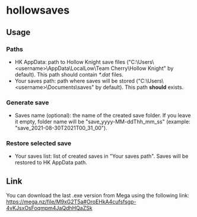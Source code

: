 # hollowsaves
## Usage

### Paths
* HK AppData: path to Hollow Knight save files ("C:\Users\\&lt;username>\AppData\LocalLow\Team Cherry\Hollow Knight" by default). This path should contain *\*.dat* files.
* Your saves path: path where saves will be stored ("C:\Users\\&lt;username>\Documents\saves" by default). This path **should** exists.

### Generate save
* Saves name (optional): the name of the created save folder. If you leave it empty, folder name will be "save_yyyy-MM-ddThh_mm_ss" (example: "save_2021-08-30T2021T00_31_00").

### Restore selected save
* Your saves list: list of created saves in "Your saves path". Saves will be restored to HK AppData path.
  
## Link
You can download the last .exe version from Mega using the following link:
https://mega.nz/file/M9xG2T5a#OroEHkA4cufsfsgp-4vKJsxOsFoqmpm4JaQdhHQaZSk
